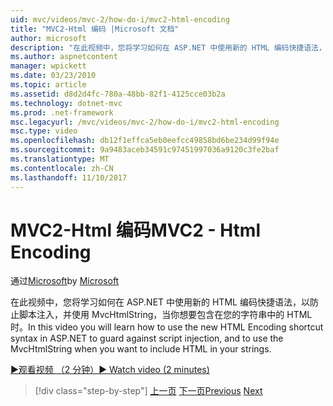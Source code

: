 ```yaml
---
uid: mvc/videos/mvc-2/how-do-i/mvc2-html-encoding
title: "MVC2-Html 编码 |Microsoft 文档"
author: microsoft
description: "在此视频中，您将学习如何在 ASP.NET 中使用新的 HTML 编码快捷语法，以防止脚本注入，并使用 MvcHtmlString 时..."
ms.author: aspnetcontent
manager: wpickett
ms.date: 03/23/2010
ms.topic: article
ms.assetid: d8d2d4fc-780a-48bb-82f1-4125cce03b2a
ms.technology: dotnet-mvc
ms.prod: .net-framework
msc.legacyurl: /mvc/videos/mvc-2/how-do-i/mvc2-html-encoding
msc.type: video
ms.openlocfilehash: db12f1effca5eb0eefcc49858bd6be234d99f94e
ms.sourcegitcommit: 9a9483aceb34591c97451997036a9120c3fe2baf
ms.translationtype: MT
ms.contentlocale: zh-CN
ms.lasthandoff: 11/10/2017
---
```

<a name="mvc2---html-encoding"></a><span data-ttu-id="3f7b1-103">MVC2-Html 编码</span><span class="sxs-lookup"><span data-stu-id="3f7b1-103">MVC2 - Html Encoding</span></span>
====================
<span data-ttu-id="3f7b1-104">通过[Microsoft](https://github.com/microsoft)</span><span class="sxs-lookup"><span data-stu-id="3f7b1-104">by [Microsoft](https://github.com/microsoft)</span></span>

<span data-ttu-id="3f7b1-105">在此视频中，您将学习如何在 ASP.NET 中使用新的 HTML 编码快捷语法，以防止脚本注入，并使用 MvcHtmlString，当你想要包含在您的字符串中的 HTML 时。</span><span class="sxs-lookup"><span data-stu-id="3f7b1-105">In this video you will learn how to use the new HTML Encoding shortcut syntax in ASP.NET to guard against script injection, and to use the MvcHtmlString when you want to include HTML in your strings.</span></span>

[<span data-ttu-id="3f7b1-106">&#9654;观看视频 （2 分钟）</span><span class="sxs-lookup"><span data-stu-id="3f7b1-106">&#9654; Watch video (2 minutes)</span></span>](https://channel9.msdn.com/Blogs/ASP-NET-Site-Videos/mvc2-html-encoding)

>[!div class="step-by-step"]
<span data-ttu-id="3f7b1-107">[上一页](how-do-i-use-httpverbs-attributes-in-an-mvc-application.md)
[下一页](mvc2-stronglytyped-helpers.md)</span><span class="sxs-lookup"><span data-stu-id="3f7b1-107">[Previous](how-do-i-use-httpverbs-attributes-in-an-mvc-application.md)
[Next](mvc2-stronglytyped-helpers.md)</span></span>
